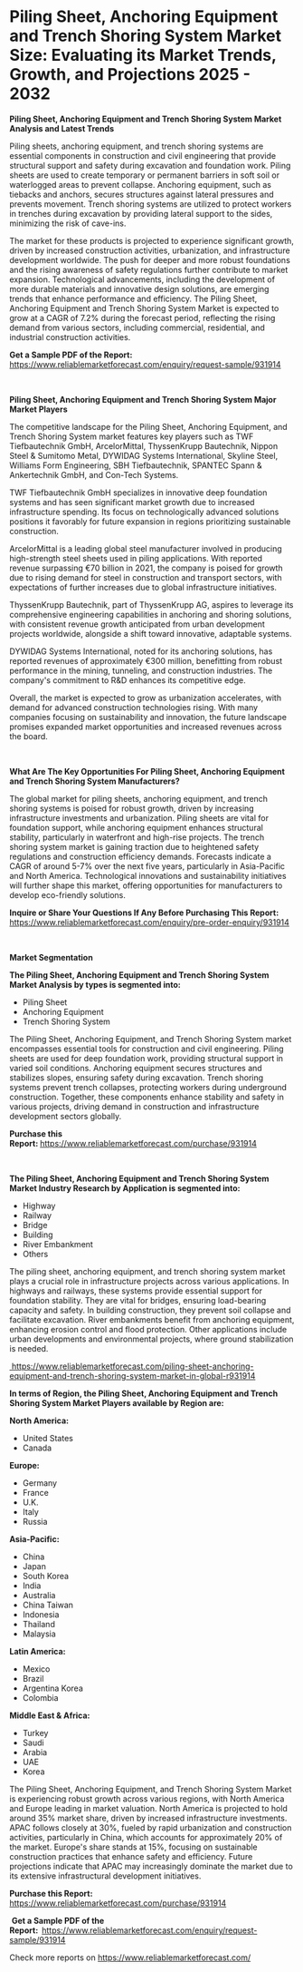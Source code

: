 <p><h1>Piling Sheet, Anchoring Equipment and Trench Shoring System Market Size: Evaluating its Market Trends, Growth, and Projections 2025 - 2032</h1></p><p><strong>Piling Sheet, Anchoring Equipment and Trench Shoring System Market Analysis and Latest Trends</strong></p>
<p><p>Piling sheets, anchoring equipment, and trench shoring systems are essential components in construction and civil engineering that provide structural support and safety during excavation and foundation work. Piling sheets are used to create temporary or permanent barriers in soft soil or waterlogged areas to prevent collapse. Anchoring equipment, such as tiebacks and anchors, secures structures against lateral pressures and prevents movement. Trench shoring systems are utilized to protect workers in trenches during excavation by providing lateral support to the sides, minimizing the risk of cave-ins.</p><p>The market for these products is projected to experience significant growth, driven by increased construction activities, urbanization, and infrastructure development worldwide. The push for deeper and more robust foundations and the rising awareness of safety regulations further contribute to market expansion. Technological advancements, including the development of more durable materials and innovative design solutions, are emerging trends that enhance performance and efficiency. The Piling Sheet, Anchoring Equipment and Trench Shoring System Market is expected to grow at a CAGR of 7.2% during the forecast period, reflecting the rising demand from various sectors, including commercial, residential, and industrial construction activities.</p></p>
<p><strong>Get a Sample PDF of the Report:&nbsp;</strong> <a href="https://www.reliablemarketforecast.com/enquiry/request-sample/931914?utm_campaign=2620&utm_medium=2&utm_source=Github&utm_content=ia&utm_term=23022025&utm_id=piling-sheet-anchoring-equipment-and-trench-shoring-system">https://www.reliablemarketforecast.com/enquiry/request-sample/931914</a></p>
<p>&nbsp;</p>
<p><strong>Piling Sheet, Anchoring Equipment and Trench Shoring System Major Market Players</strong></p>
<p><p>The competitive landscape for the Piling Sheet, Anchoring Equipment, and Trench Shoring System market features key players such as TWF Tiefbautechnik GmbH, ArcelorMittal, ThyssenKrupp Bautechnik, Nippon Steel & Sumitomo Metal, DYWIDAG Systems International, Skyline Steel, Williams Form Engineering, SBH Tiefbautechnik, SPANTEC Spann & Ankertechnik GmbH, and Con-Tech Systems. </p><p>TWF Tiefbautechnik GmbH specializes in innovative deep foundation systems and has seen significant market growth due to increased infrastructure spending. Its focus on technologically advanced solutions positions it favorably for future expansion in regions prioritizing sustainable construction. </p><p>ArcelorMittal is a leading global steel manufacturer involved in producing high-strength steel sheets used in piling applications. With reported revenue surpassing €70 billion in 2021, the company is poised for growth due to rising demand for steel in construction and transport sectors, with expectations of further increases due to global infrastructure initiatives.</p><p>ThyssenKrupp Bautechnik, part of ThyssenKrupp AG, aspires to leverage its comprehensive engineering capabilities in anchoring and shoring solutions, with consistent revenue growth anticipated from urban development projects worldwide, alongside a shift toward innovative, adaptable systems.</p><p>DYWIDAG Systems International, noted for its anchoring solutions, has reported revenues of approximately €300 million, benefitting from robust performance in the mining, tunneling, and construction industries. The company's commitment to R&D enhances its competitive edge.</p><p>Overall, the market is expected to grow as urbanization accelerates, with demand for advanced construction technologies rising. With many companies focusing on sustainability and innovation, the future landscape promises expanded market opportunities and increased revenues across the board.</p></p>
<p>&nbsp;</p>
<p><strong>What Are The Key Opportunities For Piling Sheet, Anchoring Equipment and Trench Shoring System Manufacturers?</strong></p>
<p><p>The global market for piling sheets, anchoring equipment, and trench shoring systems is poised for robust growth, driven by increasing infrastructure investments and urbanization. Piling sheets are vital for foundation support, while anchoring equipment enhances structural stability, particularly in waterfront and high-rise projects. The trench shoring system market is gaining traction due to heightened safety regulations and construction efficiency demands. Forecasts indicate a CAGR of around 5-7% over the next five years, particularly in Asia-Pacific and North America. Technological innovations and sustainability initiatives will further shape this market, offering opportunities for manufacturers to develop eco-friendly solutions.</p></p>
<p><strong>Inquire or Share Your Questions If Any Before Purchasing This Report:</strong> <a href="https://www.reliablemarketforecast.com/enquiry/pre-order-enquiry/931914?utm_campaign=2620&utm_medium=2&utm_source=Github&utm_content=ia&utm_term=23022025&utm_id=piling-sheet-anchoring-equipment-and-trench-shoring-system">https://www.reliablemarketforecast.com/enquiry/pre-order-enquiry/931914</a></p>
<p>&nbsp;</p>
<p><strong>Market Segmentation</strong></p>
<p><strong>The Piling Sheet, Anchoring Equipment and Trench Shoring System Market Analysis by types is segmented into:</strong></p>
<p><ul><li>Piling Sheet</li><li>Anchoring Equipment</li><li>Trench Shoring System</li></ul></p>
<p><p>The Piling Sheet, Anchoring Equipment, and Trench Shoring System market encompasses essential tools for construction and civil engineering. Piling sheets are used for deep foundation work, providing structural support in varied soil conditions. Anchoring equipment secures structures and stabilizes slopes, ensuring safety during excavation. Trench shoring systems prevent trench collapses, protecting workers during underground construction. Together, these components enhance stability and safety in various projects, driving demand in construction and infrastructure development sectors globally.</p></p>
<p><strong>Purchase this Report:&nbsp;</strong><a href="https://www.reliablemarketforecast.com/purchase/931914?utm_campaign=2620&utm_medium=2&utm_source=Github&utm_content=ia&utm_term=23022025&utm_id=piling-sheet-anchoring-equipment-and-trench-shoring-system">https://www.reliablemarketforecast.com/purchase/931914</a></p>
<p>&nbsp;</p>
<p><strong>The Piling Sheet, Anchoring Equipment and Trench Shoring System Market Industry Research by Application is segmented into:</strong></p>
<p><ul><li>Highway</li><li>Railway</li><li>Bridge</li><li>Building</li><li>River Embankment</li><li>Others</li></ul></p>
<p><p>The piling sheet, anchoring equipment, and trench shoring system market plays a crucial role in infrastructure projects across various applications. In highways and railways, these systems provide essential support for foundation stability. They are vital for bridges, ensuring load-bearing capacity and safety. In building construction, they prevent soil collapse and facilitate excavation. River embankments benefit from anchoring equipment, enhancing erosion control and flood protection. Other applications include urban developments and environmental projects, where ground stabilization is needed.</p></p>
<p><a href="https://www.reliablemarketforecast.com/piling-sheet-anchoring-equipment-and-trench-shoring-system-market-in-global-r931914?utm_campaign=2620&utm_medium=2&utm_source=Github&utm_content=ia&utm_term=23022025&utm_id=piling-sheet-anchoring-equipment-and-trench-shoring-system">&nbsp;https://www.reliablemarketforecast.com/piling-sheet-anchoring-equipment-and-trench-shoring-system-market-in-global-r931914</a></p>
<p><strong>In terms of Region, the Piling Sheet, Anchoring Equipment and Trench Shoring System Market Players available by Region are:</strong></p>
<p>
    <p> <strong> North America: </strong>
        <ul>
            <li>United States</li>
            <li>Canada</li>
        </ul>
        </p> 
    <p> <strong> Europe: </strong>
        <ul>
            <li>Germany</li>
            <li>France</li>
            <li>U.K.</li>
            <li>Italy</li>
            <li>Russia</li>
        </ul>
        </p> 
    <p> <strong> Asia-Pacific: </strong>
        <ul>
            <li>China</li>
            <li>Japan</li>
            <li>South Korea</li>
            <li>India</li>
            <li>Australia</li>
            <li>China Taiwan</li>
            <li>Indonesia</li>
            <li>Thailand</li>
            <li>Malaysia</li>
        </ul>
        </p> 
    <p> <strong> Latin America: </strong>
        <ul>
            <li>Mexico</li>
            <li>Brazil</li>
            <li>Argentina Korea</li>
            <li>Colombia</li>
        </ul>
        </p> 
    <p> <strong> Middle East & Africa: </strong>
        <ul>
            <li>Turkey</li>
            <li>Saudi</li>
            <li>Arabia</li>
            <li>UAE</li>
            <li>Korea</li>
        </ul>
    </p>
    </p>
<p><p>The Piling Sheet, Anchoring Equipment, and Trench Shoring System Market is experiencing robust growth across various regions, with North America and Europe leading in market valuation. North America is projected to hold around 35% market share, driven by increased infrastructure investments. APAC follows closely at 30%, fueled by rapid urbanization and construction activities, particularly in China, which accounts for approximately 20% of the market. Europe's share stands at 15%, focusing on sustainable construction practices that enhance safety and efficiency. Future projections indicate that APAC may increasingly dominate the market due to its extensive infrastructural development initiatives.</p></p>
<p><strong>Purchase this Report: </strong><a href="https://www.reliablemarketforecast.com/purchase/931914?utm_campaign=2620&utm_medium=2&utm_source=Github&utm_content=ia&utm_term=23022025&utm_id=piling-sheet-anchoring-equipment-and-trench-shoring-system">https://www.reliablemarketforecast.com/purchase/931914</a></p>
<p>&nbsp;<strong>Get a Sample PDF of the Report:&nbsp;&nbsp;</strong><a href="https://www.reliablemarketforecast.com/enquiry/request-sample/931914?utm_campaign=2620&utm_medium=2&utm_source=Github&utm_content=ia&utm_term=23022025&utm_id=piling-sheet-anchoring-equipment-and-trench-shoring-system">https://www.reliablemarketforecast.com/enquiry/request-sample/931914</a></p>
<p><strong></strong></p>
<p>Check more reports on <a href="https://www.reliablemarketforecast.com/?utm_campaign=2620&utm_medium=2&utm_source=Github&utm_content=ia&utm_term=23022025&utm_id=piling-sheet-anchoring-equipment-and-trench-shoring-system">https://www.reliablemarketforecast.com/</a></p>